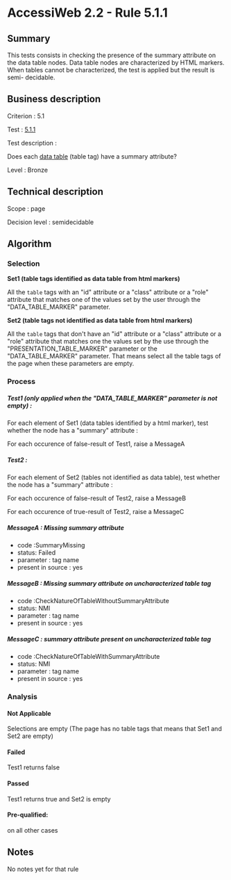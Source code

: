 # AccessiWeb 2.2 - Rule 5.1.1

## Summary

This tests consists in checking the presence of the summary attribute on
the data table nodes. Data table nodes are characterized by HTML
markers. When tables cannot be characterized, the test is applied but
the result is semi- decidable.

## Business description

Criterion : 5.1

Test : [5.1.1](http://accessiweb.org/index.php/accessiweb-22-english-version.html#test-5-1-1)

Test description :

Does each [data
table](http://accessiweb.org/index.php/glossary-76.html#mTabDonnee)
(table tag) have a summary attribute?

Level : Bronze

## Technical description

Scope : page

Decision level :
semidecidable

## Algorithm

### Selection

**Set1 (table tags identified as data table from html markers)**

All the `table` tags with an "id" attribute or a "class" attribute or a
"role" attribute that matches one of the values set by the user through
the "DATA\_TABLE\_MARKER" parameter.

**Set2 (table tags not identified as data table from html markers)**

All the `table` tags that don't have an "id" attribute or a "class"
attribute or a "role" attribute that matches one the values set by the
use through the "PRESENTATION\_TABLE\_MARKER" parameter or the
"DATA\_TABLE\_MARKER" parameter. That means select all the table tags of
the page when these parameters are empty.

### Process

##### Test1 (only applied when the "DATA\_TABLE\_MARKER" parameter is not empty) :

For each element of Set1 (data tables identified by a html marker), test
whether the node has a "summary" attribute :

For each occurence of false-result of Test1, raise a MessageA

##### Test2 :

For each element of Set2 (tables not identified as data table), test
whether the node has a "summary" attribute :

For each occurence of false-result of Test2, raise a MessageB

For each occurence of true-result of Test2, raise a MessageC

##### MessageA : Missing summary attribute

-   code :SummaryMissing
-   status: Failed
-   parameter : tag name
-   present in source : yes

##### MessageB : Missing summary attribute on uncharacterized table tag

-   code :CheckNatureOfTableWithoutSummaryAttribute
-   status: NMI
-   parameter : tag name
-   present in source : yes

##### MessageC : summary attribute present on uncharacterized table tag

-   code :CheckNatureOfTableWithSummaryAttribute
-   status: NMI
-   parameter : tag name
-   present in source : yes

### Analysis

#### Not Applicable

Selections are empty (The page has no table tags that means that Set1
and Set2 are empty)

#### Failed

Test1 returns false

#### Passed

Test1 returns true and Set2 is empty

#### Pre-qualified:

on all other cases

## Notes

No notes yet for that rule

